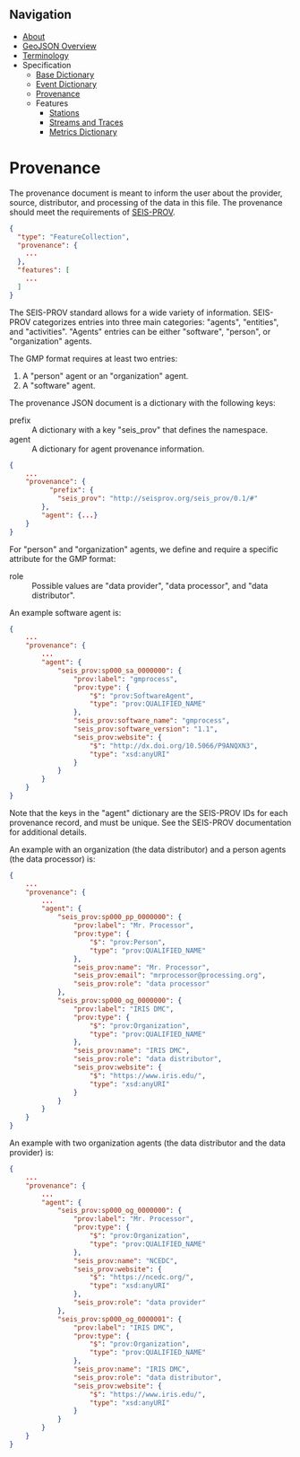 Navigation
----------

 - [About](../index.md)
 - [GeoJSON Overview](../geojson.md)
 - [Terminology](../terms.md)
 - Specification
   - [Base Dictionary](base.md)
   - [Event Dictionary](event.md)
   - [Provenance](provenance.md)
   - Features
     - [Stations](features/station.md)
     - [Streams and Traces](features/streams_traces.md)
     - [Metrics Dictionary](features/metrics_dict.md)


Provenance 
==========

The provenance document is meant to inform the user about the provider, source, 
distributor, and processing of the data in this file. The provenance should 
meet the requirements of 
<a href="http://seismicdata.github.io/SEIS-PROV/index.html">SEIS-PROV</a>. 

```json
{
  "type": "FeatureCollection",
  "provenance": {
    ...
  },
  "features": [
    ...
  ]
}
```

The SEIS-PROV standard allows for a wide variety of information. SEIS-PROV 
categorizes entries into three main categories: "agents", "entities", and 
"activities". "Agents" entries can be either "software", "person", or 
"organization" agents.

The GMP format requires at least two entries:
  1. A "person" agent or an "organization" agent.
  2. A "software" agent.

The provenance JSON document is a dictionary with the following keys:
<dl>
  <dt>prefix</dt>
    <dd>A dictionary with a key "seis_prov" that defines the namespace.</dd>
  <dt>agent</dt>
    <dd>A dictionary for agent provenance information. </dd>
</dl>

```json
{
    ...
    "provenance": {
    	  "prefix": {
            "seis_prov": "http://seisprov.org/seis_prov/0.1/#"
        },
        "agent": {...}
    }
}
```

For "person" and "organization" agents, we define and require a specific 
attribute for the GMP format:
<dl>
  <dt>role</dt>
    <dd>Possible values are "data provider", "data processor", and "data 
    distributor".</dd>
</dl>

An example software agent is:
```json
{
    ...
    "provenance": {
    	...
        "agent": {
            "seis_prov:sp000_sa_0000000": {
                "prov:label": "gmprocess",
                "prov:type": {
                    "$": "prov:SoftwareAgent",
                    "type": "prov:QUALIFIED_NAME"
                },
                "seis_prov:software_name": "gmprocess",
                "seis_prov:software_version": "1.1",
                "seis_prov:website": {
                    "$": "http://dx.doi.org/10.5066/P9ANQXN3",
                    "type": "xsd:anyURI"
                }
            }
        }
    }
}
```

Note that the keys in the "agent" dictionary are the SEIS-PROV IDs for each 
provenance record, and must be unique. See the SEIS-PROV documentation for 
additional details. 

An example with an organization (the data distributor) and a person agents 
(the data processor) is:

```json
{
    ...
    "provenance": {
    	...
        "agent": {
            "seis_prov:sp000_pp_0000000": {
                "prov:label": "Mr. Processor",
                "prov:type": {
                    "$": "prov:Person",
                    "type": "prov:QUALIFIED_NAME"
                },
                "seis_prov:name": "Mr. Processor",
                "seis_prov:email": "mrprocessor@processing.org",
                "seis_prov:role": "data processor"
            },
            "seis_prov:sp000_og_0000000": {
                "prov:label": "IRIS DMC",
                "prov:type": {
                    "$": "prov:Organization",
                    "type": "prov:QUALIFIED_NAME"
                },
                "seis_prov:name": "IRIS DMC",
                "seis_prov:role": "data distributor",
                "seis_prov:website": {
                    "$": "https://www.iris.edu/",
                    "type": "xsd:anyURI"
                }
            }
        }
    }
}
```

An example with two organization agents (the data distributor and the data 
provider) is:

```json
{
    ...
    "provenance": {
    	...
        "agent": {
            "seis_prov:sp000_og_0000000": {
                "prov:label": "Mr. Processor",
                "prov:type": {
                    "$": "prov:Organization",
                    "type": "prov:QUALIFIED_NAME"
                },
                "seis_prov:name": "NCEDC",
                "seis_prov:website": {
                    "$": "https://ncedc.org/",
                    "type": "xsd:anyURI"
                },
                "seis_prov:role": "data provider"
            },
            "seis_prov:sp000_og_0000001": {
                "prov:label": "IRIS DMC",
                "prov:type": {
                    "$": "prov:Organization",
                    "type": "prov:QUALIFIED_NAME"
                },
                "seis_prov:name": "IRIS DMC",
                "seis_prov:role": "data distributor",
                "seis_prov:website": {
                    "$": "https://www.iris.edu/",
                    "type": "xsd:anyURI"
                }
            }
        }
    }
}
```
